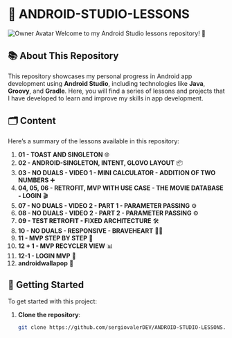 # 📱 ANDROID-STUDIO-LESSONS

![Owner Avatar](https://avatars.githubusercontent.com/u/161168949?v=4&size=64)
Welcome to my Android Studio lessons repository! 🌟

## 📚 About This Repository

This repository showcases my personal progress in Android app development using **Android Studio**, including technologies like **Java**, **Groovy**, and **Gradle**. Here, you will find a series of lessons and projects that I have developed to learn and improve my skills in app development.

## 🗂️ Content

Here’s a summary of the lessons available in this repository:

1. **01 - TOAST AND SINGLETON** 🌐
2. **02 - ANDROID-SINGLETON, INTENT, GLOVO LAYOUT** 📦
3. **03 - NO DUALS - VIDEO 1 - MINI CALCULATOR - ADDITION OF TWO NUMBERS** ➕
4. **04, 05, 06 - RETROFIT, MVP WITH USE CASE - THE MOVIE DATABASE - LOGIN** 🎬
5. **07 - NO DUALS - VIDEO 2 - PART 1 - PARAMETER PASSING** ⚙️
6. **08 - NO DUALS - VIDEO 2 - PART 2 - PARAMETER PASSING** ⚙️
7. **09 - TEST RETROFIT - FIXED ARCHITECTURE** 🛠️
8. **10 - NO DUALS - RESPONSIVE - BRAVEHEART** 🏴‍☠️
9. **11 - MVP STEP BY STEP** 🧩
10. **12 + 1 - MVP RECYCLER VIEW** 📊
11. **12-1 - LOGIN MVP** 🔑
12. **androidwallapop** 📱

## 🚀 Getting Started

To get started with this project:

1. **Clone the repository**:
   ```bash
   git clone https://github.com/sergiovalerDEV/ANDROID-STUDIO-LESSONS.git
